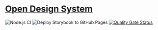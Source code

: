 # [Open Design System](https://williamnerdy.github.io/open-design-system)

![Node.js CI](https://github.com/williamnerdy/open-design-system/workflows/Node.js%20CI/badge.svg?branch=master)
![Deploy Storybook to GitHub Pages](https://github.com/williamnerdy/open-design-system/workflows/Deploy%20Storybook%20to%20GitHub%20Pages/badge.svg?branch=master&event=deployment)
[![Quality Gate Status](https://sonarcloud.io/api/project_badges/measure?project=williamnerdy_open-design-system&metric=alert_status)](https://sonarcloud.io/dashboard?id=williamnerdy_open-design-system)
